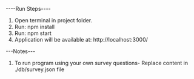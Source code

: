 ----Run Steps----
1. Open terminal in project folder.
2. Run: npm install
3. Run: npm start
4. Application will be available at: http://localhost:3000/

---Notes---
1. To run program using your own survey questions- Replace content in ./db/survey.json file
